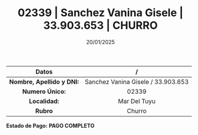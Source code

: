 ﻿---
title: 02339 | Sanchez Vanina Gisele | 33.903.653 | CHURRO
date: 20/01/2025
draft: false
tags: ['mar-del-tuyu', 'titular', 'churro']
---

|          **Datos**          |  /  |
|:---------------------------:|:---:|
| **Nombre, Apellido y DNI:** | Sanchez Vanina Gisele / 33.903.653 |
|      **Numero Único:**      | 02339 |
|        **Localidad:**       | Mar Del Tuyu |
|          **Rubro**          | Churro |

**Estado de Pago:** **PAGO COMPLETO**
